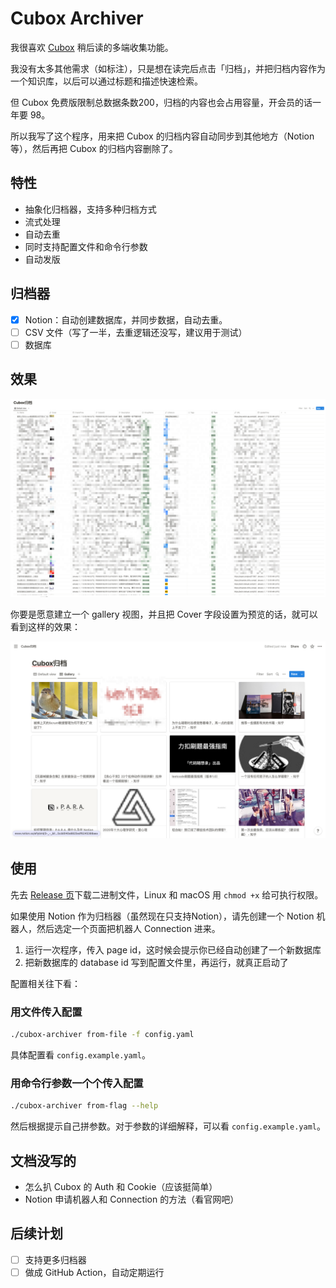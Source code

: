 # Cubox Archiver

我很喜欢 [Cubox]((https://cubox.pro/)) 稍后读的多端收集功能。

我没有太多其他需求（如标注），只是想在读完后点击「归档」，并把归档内容作为一个知识库，以后可以通过标题和描述快速检索。

但 Cubox 免费版限制总数据条数200，归档的内容也会占用容量，开会员的话一年要 98。

所以我写了这个程序，用来把 Cubox 的归档内容自动同步到其他地方（Notion等），然后再把 Cubox 的归档内容删除了。

## 特性

- 抽象化归档器，支持多种归档方式
- 流式处理
- 自动去重
- 同时支持配置文件和命令行参数
- 自动发版

## 归档器

* [x] Notion：自动创建数据库，并同步数据，自动去重。
* [ ] CSV 文件（写了一半，去重逻辑还没写，建议用于测试）
* [ ] 数据库

## 效果

![Notion归档效果](images/notion.png)

你要是愿意建立一个 gallery 视图，并且把 Cover 字段设置为预览的话，就可以看到这样的效果：

![Notion归档效果-画廊](images/notion-gallery.png)

## 使用

先去 [Release 页](https://github.com/aFlyBird0/cubox-archiver/releases)下载二进制文件，Linux 和 macOS 用 `chmod +x` 给可执行权限。

如果使用 Notion 作为归档器（虽然现在只支持Notion），请先创建一个 Notion 机器人，然后选定一个页面把机器人 Connection 进来。

1. 运行一次程序，传入 page id，这时候会提示你已经自动创建了一个新数据库
2. 把新数据库的 database id 写到配置文件里，再运行，就真正启动了

配置相关往下看：

### 用文件传入配置

```bash
./cubox-archiver from-file -f config.yaml
```

具体配置看 `config.example.yaml`。

### 用命令行参数一个个传入配置

```bash
./cubox-archiver from-flag --help
```

然后根据提示自己拼参数。对于参数的详细解释，可以看 `config.example.yaml`。

## 文档没写的

* 怎么扒 Cubox 的 Auth 和 Cookie（应该挺简单）
* Notion 申请机器人和 Connection 的方法（看官网吧）

## 后续计划

* [ ] 支持更多归档器
* [ ] 做成 GitHub Action，自动定期运行
